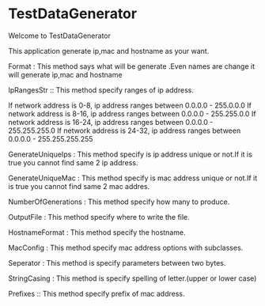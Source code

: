 # TestDataGenerator


Welcome to TestDataGenerator

This application generate ip,mac and hostname as your want.


Format : This method says what will be generate .Even names are change it will generate ip,mac and hostname

IpRangesStr :: This method specify ranges of ip address.

If network address is 0-8, ip address ranges between 0.0.0.0 - 255.0.0.0
If network address is 8-16, ip address ranges between 0.0.0.0 - 255.255.0.0
If network address is 16-24, ip address ranges between 0.0.0.0 - 255.255.255.0
If network address is 24-32, ip address ranges between 0.0.0.0 - 255.255.255.255

GenerateUniqueIps : This method specify is ip address unique or not.If it is true you cannot find same 2 ip address.

GenerateUniqueMac : This method specify is mac address unique or not.If it is true you cannot find same 2 mac addres.

NumberOfGenerations : This method specify how many to produce.

OutputFile : This method specify where to write the file.

HostnameFormat : This method specify the hostname.

MacConfig : This method specify mac address options with subclasses.
  
  Seperator : This method is specify parameters between two bytes.
  
  StringCasing : This method is specify spelling of letter.(upper or lower case)
  
  Prefixes :: This method specify prefix of mac address.


